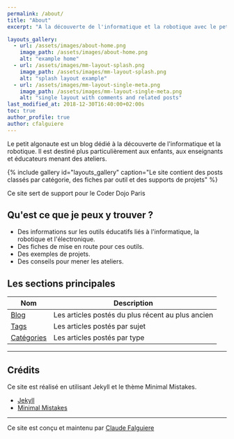 ```yaml
---
permalink: /about/
title: "About"
excerpt: "A la découverte de l'informatique et la robotique avec le petit algonaute."

layouts_gallery:
  - url: /assets/images/about-home.png
    image_path: /assets/images/about-home.png
    alt: "example home"
  - url: /assets/images/mm-layout-splash.png
    image_path: /assets/images/mm-layout-splash.png
    alt: "splash layout example"
  - url: /assets/images/mm-layout-single-meta.png
    image_path: /assets/images/mm-layout-single-meta.png
    alt: "single layout with comments and related posts"
last_modified_at: 2018-12-30T16:40:00+02:00s
toc: true
author_profile: true
author: cfalguiere
---
```


Le petit algonaute est un blog dédié à la découverte de l'informatique et la robotique. Il est destiné plus particulièrement aux enfants, aux enseignants et éducateurs menant des ateliers.

{% include gallery id="layouts_gallery" caption="Le site contient des posts classés par catégorie, des fiches par outil et des supports de projets" %}

Ce site sert de support pour le Coder Dojo Paris

## Qu'est ce que je peux y trouver ?

- Des informations sur les outils éducatifs liés à l'informatique, la robotique et l'électronique.
- Des fiches de mise en route pour ces outils.
- Des exemples de projets.
- Des conseils pour mener les ateliers.

## Les sections principales

| Nom                                        | Description                                           |
| ------------------------------------------- | ----------------------------------------------------- |
| [Blog](/blog/) | Les articles postés du plus récent au plus ancien |
| [Tags](/tags/) | Les articles postés par sujet |
| [Catégories](/categories/) | Les articles postés par type |

---

## Crédits

Ce site est réalisé en utilisant Jekyll et le thème Minimal Mistakes.


- [Jekyll](https://jekyllrb.com/)
- [Minimal Mistakes](https://mmistakes.github.io/minimal-mistake)


---

Ce site est conçu et maintenu par [Claude Falguiere](https://cfalguiere.github.io/)
